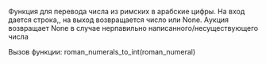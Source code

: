 Функция для перевода числа из римских в арабские цифры. На вход дается строка,, на выход возвращается число или None.
Aукция возвращает None в случае нерпавильно написанного/несуществующего числа

Вызов функции:
roman_numerals_to_int(roman_numeral)
